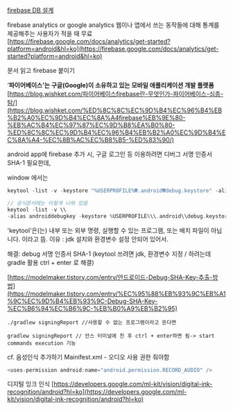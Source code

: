 [firebase DB 설계](https://www.youtube.com/watch?v=haMOUb3KVSo&list=RDCMUCP4bf6IHJJQehibu6ai__cg&index=4)



firebase analytics or google analytics
웹이나 앱에서 쓰는 동작들에 대해 통계를 제공해주는
사용자가 적을 때 무료
[https://firebase.google.com/docs/analytics/get-started?platform=android&hl=ko](https://firebase.google.com/docs/analytics/get-started?platform=android&hl=ko)

문서 읽고 firebase 붙이기

‘**파이어베이스’는 구글(Google)이 소유하고 있는 모바일 애플리케이션 개발 플랫폼**
[](https://blog.wishket.com/%ED%8C%8C%EC%9D%B4%EC%96%B4%EB%B2%A0%EC%9D%B4%EC%8A%A4firebase%EB%9E%80-%EB%AC%B4%EC%97%87%EC%9D%B8%EA%B0%80-%ED%8C%8C%EC%9D%B4%EC%96%B4%EB%B2%A0%EC%9D%B4%EC%8A%A4-%EC%8B%AC%EC%B8%B5-%ED%83%90/)[https://blog.wishket.com/파이어베이스firebase란-무엇인가-파이어베이스-심층-탐/](https://blog.wishket.com/%ED%8C%8C%EC%9D%B4%EC%96%B4%EB%B2%A0%EC%9D%B4%EC%8A%A4firebase%EB%9E%80-%EB%AC%B4%EC%97%87%EC%9D%B8%EA%B0%80-%ED%8C%8C%EC%9D%B4%EC%96%B4%EB%B2%A0%EC%9D%B4%EC%8A%A4-%EC%8B%AC%EC%B8%B5-%ED%83%90/)

android app에 firebase 추가 시,
구글 로그인 등 이용하려면 디버그 서명 인증서 SHA-1 필요한데,

window 에서는
```kotlin
keytool -list -v -keystore "%USERPROFILE%₩.android₩debug.keystore" -alias androiddebugkey -storepass android -keypass android
```

```kotlin
// 공식문서에는 이렇게 나와 있음
keytool -list -v \\
-alias androiddebugkey -keystore %USERPROFILE%\\.android\\debug.keystore
```

'keytool'은(는) 내부 또는 외부 명령, 실행할 수 있는 프로그램, 또는 배치 파일이 아닙니다. 이라고 뜸.
이유 : jdk 설치와 환경변수 설정 안되어 있어서.

해결:
debug 서명 인증서 SHA-1 (keytool 쓰려면 jdk, 환경변수 지정 / 하려는데 gradle 활용 ctrl + enter 로 해결)

[](https://modelmaker.tistory.com/entry/%EC%95%88%EB%93%9C%EB%A1%9C%EC%9D%B4%EB%93%9C-Debug-SHA-Key-%EC%B6%94%EC%B6%9C-%EB%B0%A9%EB%B2%95)[https://modelmaker.tistory.com/entry/안드로이드-Debug-SHA-Key-추출-방법](https://modelmaker.tistory.com/entry/%EC%95%88%EB%93%9C%EB%A1%9C%EC%9D%B4%EB%93%9C-Debug-SHA-Key-%EC%B6%94%EC%B6%9C-%EB%B0%A9%EB%B2%95)
```
./gradlew signingReport //사용할 수 없는 프로그램이라고 뜬다면

gradlew signingReport // 안스 터미널에 친 후 ctrl + enter하면 됨-> start commands execution 기능
```




cf.
음성인식 추가하기
Mainifest.xml - 오디오 사용 권한 줘야함
```kotlin
<uses-permission android:name="android.permission.RECORD_AUDIO" />
```

디지털 잉크 인식
[https://developers.google.com/ml-kit/vision/digital-ink-recognition/android?hl=ko](https://developers.google.com/ml-kit/vision/digital-ink-recognition/android?hl=ko)

